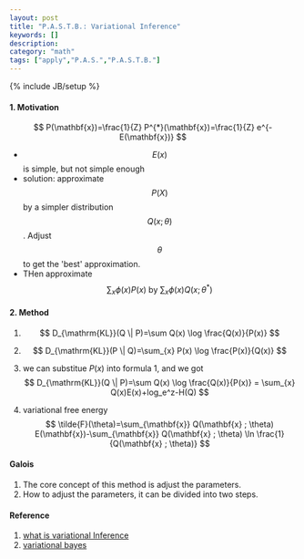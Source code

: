 ```yaml
---
layout: post
title: "P.A.S.T.B.: Variational Inference"
keywords: [] 
description: 
category: "math"
tags: ["apply","P.A.S.","P.A.S.T.B."]
---
```

{% include JB/setup %}

#### 1. Motivation
$$
P(\mathbf{x})=\frac{1}{Z} P^{*}(\mathbf{x})=\frac{1}{Z} e^{-E(\mathbf{x})}
$$
- $$E(x)$$ is simple, but not simple enough
- solution: approximate $$P(X)$$ by a simpler distribution $$Q(x;\theta)$$.
  Adjust $$\theta$$ to get the 'best' approximation.
- THen approximate $$
\sum_{x} \phi(x) P(x) \text { by } \sum_{x} \phi(x) Q\left(x ; \theta^{*}\right)
$$

#### 2. Method
1. $$
D_{\mathrm{KL}}(Q \| P)=\sum Q(x) \log \frac{Q(x)}{P(x)}
$$
2. $$
D_{\mathrm{KL}}(P \| Q)=\sum_{x} P(x) \log \frac{P(x)}{Q(x)}
$$

3. we can substitue $P(x)$ into formula 1, and we got
$$
D_{\mathrm{KL}}(Q \| P)=\sum Q(x) \log \frac{Q(x)}{P(x)}
= \sum_{x} Q(x)E(x)+log_e^z-H(Q)
$$
4. variational free energy
$$
\tilde{F}(\theta)=\sum_{\mathbf{x}} Q(\mathbf{x} ; \theta) E(\mathbf{x})-\sum_{\mathbf{x}} Q(\mathbf{x} ; \theta) \ln \frac{1}{Q(\mathbf{x} ; \theta)}
$$







#### Galois
1. The core concept of this method is adjust the parameters.
2. How to adjust the parameters, it can be divided into two steps.




#### Reference
1. [what is variational Inference](https://www.quora.com/What-is-variational-inference)
1. [variational bayes](https://www.cs.princeton.edu/courses/archive/fall11/cos597C/lectures/variational-inference-i.pdf)
